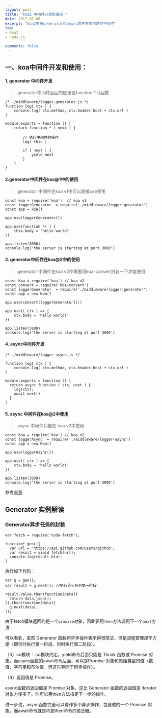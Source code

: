 ```yaml
---
layout: post
title: "koa2 中间件开发和使用 "
date: 2017-07-06
excerpt: "koa2支持generator和async两种方式创建的中间件"
tag:
- Koa2
- node.js

comments: false
---
```


## 一、koa中间件开发和使用：

#### 1. generator 中间件开发
> generator中间件返回的应该是function * ()函数

	/* ./middleware/logger-generator.js */
	function log( ctx ) {
	    console.log( ctx.method, ctx.header.host + ctx.url )
	}
	
	module.exports = function () {
	    return function * ( next ) {
	
	        // 执行中间件的操作
	        log( this )
	
	        if ( next ) {
	            yield next
	        }
	    }
	}

#### 2.generator中间件在koa@1中的使用
> generator 中间件在koa v1中可以直接use使用

	const koa = require('koa')  // koa v1
	const loggerGenerator  = require('./middleware/logger-generator')
	const app = koa()
	
	app.use(loggerGenerator())
	
	app.use(function *( ) {
	    this.body = 'hello world!'
	})
	
	app.listen(3000)
	console.log('the server is starting at port 3000')

#### 3. generator中间件在koa@2中的使用
> generator 中间件在koa v2中需要用koa-convert封装一下才能使用

	const Koa = require('koa') // koa v2
	const convert = require('koa-convert')
	const loggerGenerator  = require('./middleware/logger-generator')
	const app = new Koa()
	
	app.use(convert(loggerGenerator()))
	
	app.use(( ctx ) => {
	    ctx.body = 'hello world!'
	})
	
	app.listen(3000)
	console.log('the server is starting at port 3000')


#### 4. async中间件开发
	/* ./middleware/logger-async.js */
	
	function log( ctx ) {
	    console.log( ctx.method, ctx.header.host + ctx.url )
	}
	
	module.exports = function () {
	  return async function ( ctx, next ) {
	    log(ctx);
	    await next()
	  }
	}
	
	
	
	
#### 5. async 中间件在koa@2中使用
>  async 中间件只能在 koa v2中使用
	
	const Koa = require('koa') // koa v2
	const loggerAsync  = require('./middleware/logger-async')
	const app = new Koa()
	
	app.use(loggerAsync())
	
	app.use(( ctx ) => {
	    ctx.body = 'hello world!'
	})
	
	app.listen(3000)
	console.log('the server is starting at port 3000')
	
参考<a href='https://chenshenhai.github.io/koa2-note/note/start/middleware.html'>来源</a>


## Generator 实例解读

### Generator异步任务的封装

	var fetch = require('node-fetch');
	
	function* gen(){
	  var url = 'https://api.github.com/users/github';
	  var result = yield fetch(url);
	  console.log(result.bio);
	}
执行如下代码：

	var g = gen();
	var result = g.next(); //执行异步任务第一阶段
	
	result.value.then(function(data){
	  return data.json();
	}).then(function(data){
	  g.next(data);
	});
	
由于fetch模块返回的是一个`promise`对象，因此要用`then`方法调用下一个`next`方法
	
可以看到，虽然 Generator 函数将异步操作表示得很简洁，但是流程管理却不方便（即何时执行第一阶段、何时执行第二阶段）。



（3）co模块：
co模块约定，yield命令后面只能是 Thunk 函数或 Promise 对象，而async函数的await命令后面，可以是Promise 对象和原始类型的值（数值、字符串和布尔值，但这时等同于同步操作）。

（4）返回值是 Promise。

async函数的返回值是 Promise 对象，这比 Generator 函数的返回值是 Iterator 对象方便多了。你可以用then方法指定下一步的操作。

进一步说，async函数完全可以看作多个异步操作，包装成的一个 Promise 对象，而await命令就是内部then命令的语法糖。


